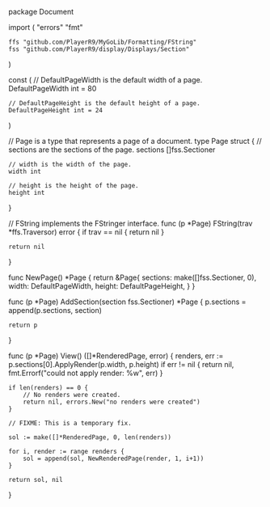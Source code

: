 package Document

import (
	"errors"
	"fmt"

	ffs "github.com/PlayerR9/MyGoLib/Formatting/FString"
	fss "github.com/PlayerR9/display/Displays/Section"
)

const (
	// DefaultPageWidth is the default width of a page.
	DefaultPageWidth int = 80

	// DefaultPageHeight is the default height of a page.
	DefaultPageHeight int = 24
)

// Page is a type that represents a page of a document.
type Page struct {
	// sections are the sections of the page.
	sections []fss.Sectioner

	// width is the width of the page.
	width int

	// height is the height of the page.
	height int
}

// FString implements the FStringer interface.
func (p *Page) FString(trav *ffs.Traversor) error {
	if trav == nil {
		return nil
	}

	return nil
}

func NewPage() *Page {
	return &Page{
		sections: make([]fss.Sectioner, 0),
		width:    DefaultPageWidth,
		height:   DefaultPageHeight,
	}
}

func (p *Page) AddSection(section fss.Sectioner) *Page {
	p.sections = append(p.sections, section)

	return p
}

func (p *Page) View() ([]*RenderedPage, error) {
	renders, err := p.sections[0].ApplyRender(p.width, p.height)
	if err != nil {
		return nil, fmt.Errorf("could not apply render: %w", err)
	}

	if len(renders) == 0 {
		// No renders were created.
		return nil, errors.New("no renders were created")
	}

	// FIXME: This is a temporary fix.

	sol := make([]*RenderedPage, 0, len(renders))

	for i, render := range renders {
		sol = append(sol, NewRenderedPage(render, 1, i+1))
	}

	return sol, nil
}

